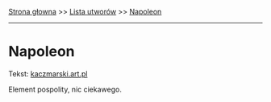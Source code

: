 [Strona głowna](../index.md) >> [Lista utworów](../list.md) >> [Napoleon](343.md)

---

# Napoleon

Tekst: [kaczmarski.art.pl](https://www.kaczmarski.art.pl/tworczosc/wiersze/napoleon/)

Element pospolity, nic ciekawego.